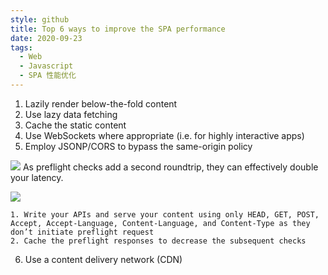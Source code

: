 ```yaml
---
style: github
title: Top 6 ways to improve the SPA performance
date: 2020-09-23
tags:
  - Web
  - Javascript
  - SPA 性能优化
---
```


1. Lazily render below-the-fold content
2. Use lazy data fetching
3. Cache the static content
4. Use WebSockets where appropriate (i.e. for highly interactive apps)
5. Employ JSONP/CORS to bypass the same-origin policy

![](misc/collection/asynch-in-script-tag.png)
As preflight checks add a second roundtrip, they can effectively double your latency.

![](misc/collection/preflight-double-latency.png)

    1. Write your APIs and serve your content using only HEAD, GET, POST, Accept, Accept-Language, Content-Language, and Content-Type as they don’t initiate preflight request
    2. Cache the preflight responses to decrease the subsequent checks

6. Use a content delivery network (CDN)
